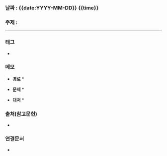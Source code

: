 ### 날짜 : {{date:YYYY-MM-DD}} {{time}}
### 주제 :
---
### 태그
* 

### 메모
* **경로**
	* 
	
* **문제**
	* 
	
* **대처**
	* 

### 출처(참고문헌)
-  

### 연결문서
- 